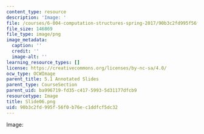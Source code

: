 ```yaml
---
content_type: resource
description: 'Image: '
file: /courses/6-004-computation-structures-spring-2017/90b3c2fd995f56f0b76ec1ddfcf5dc32_Slide06.png
file_size: 146869
file_type: image/png
image_metadata:
  caption: ''
  credit: ''
  image-alt: ''
learning_resource_types: []
license: https://creativecommons.org/licenses/by-nc-sa/4.0/
ocw_type: OCWImage
parent_title: 5.1 Annotated Slides
parent_type: CourseSection
parent_uid: ba996719-fd35-c417-5993-5d31177dfcb9
resourcetype: Image
title: Slide06.png
uid: 90b3c2fd-995f-56f0-b76e-c1ddfcf5dc32
---
```

Image: 